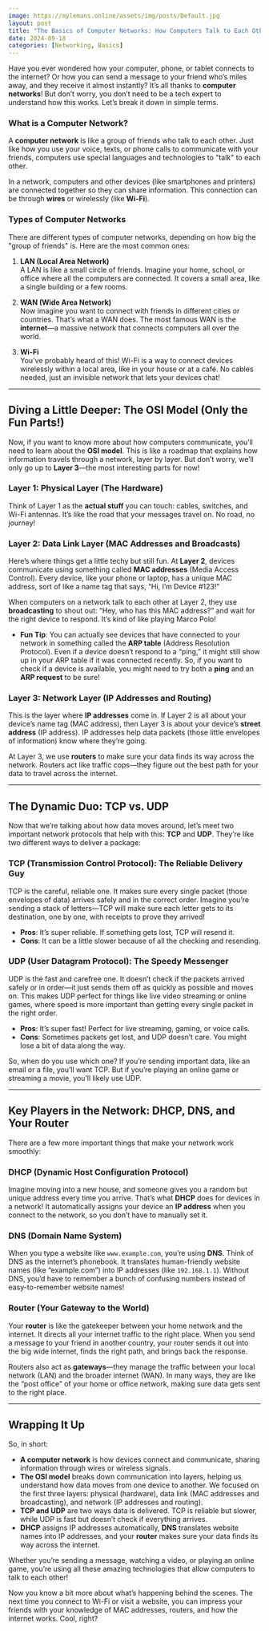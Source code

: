 ```yaml
---
image: https://mylemans.online/assets/img/posts/Default.jpg
layout: post
title: "The Basics of Computer Networks: How Computers Talk to Each Other"
date: 2024-09-18
categories: [Networking, Basics]
---
```



Have you ever wondered how your computer, phone, or tablet connects to the internet? Or how you can send a message to your friend who’s miles away, and they receive it almost instantly? It’s all thanks to **computer networks**! But don’t worry, you don’t need to be a tech expert to understand how this works. Let’s break it down in simple terms.

### What is a Computer Network?

A **computer network** is like a group of friends who talk to each other. Just like how you use your voice, texts, or phone calls to communicate with your friends, computers use special languages and technologies to "talk" to each other.

In a network, computers and other devices (like smartphones and printers) are connected together so they can share information. This connection can be through **wires** or wirelessly (like **Wi-Fi**).

### Types of Computer Networks

There are different types of computer networks, depending on how big the "group of friends" is. Here are the most common ones:

1. **LAN (Local Area Network)**  
   A LAN is like a small circle of friends. Imagine your home, school, or office where all the computers are connected. It covers a small area, like a single building or a few rooms.

2. **WAN (Wide Area Network)**  
   Now imagine you want to connect with friends in different cities or countries. That’s what a WAN does. The most famous WAN is the **internet**—a massive network that connects computers all over the world.

3. **Wi-Fi**  
   You've probably heard of this! Wi-Fi is a way to connect devices wirelessly within a local area, like in your house or at a café. No cables needed, just an invisible network that lets your devices chat!

---

## Diving a Little Deeper: The OSI Model (Only the Fun Parts!)

Now, if you want to know more about how computers communicate, you’ll need to learn about the **OSI model**. This is like a roadmap that explains how information travels through a network, layer by layer. But don’t worry, we’ll only go up to **Layer 3**—the most interesting parts for now!

### Layer 1: Physical Layer (The Hardware)

Think of Layer 1 as the **actual stuff** you can touch: cables, switches, and Wi-Fi antennas. It’s like the road that your messages travel on. No road, no journey!

### Layer 2: Data Link Layer (MAC Addresses and Broadcasts)

Here’s where things get a little techy but still fun. At **Layer 2**, devices communicate using something called **MAC addresses** (Media Access Control). Every device, like your phone or laptop, has a unique MAC address, sort of like a name tag that says, “Hi, I’m Device #123!”

When computers on a network talk to each other at Layer 2, they use **broadcasting** to shout out: “Hey, who has this MAC address?” and wait for the right device to respond. It’s kind of like playing Marco Polo!

- **Fun Tip**: You can actually see devices that have connected to your network in something called the **ARP table** (Address Resolution Protocol). Even if a device doesn’t respond to a “ping,” it might still show up in your ARP table if it was connected recently. So, if you want to check if a device is available, you might need to try both a **ping** and an **ARP request** to be sure!

### Layer 3: Network Layer (IP Addresses and Routing)

This is the layer where **IP addresses** come in. If Layer 2 is all about your device’s name tag (MAC address), then Layer 3 is about your device’s **street address** (IP address). IP addresses help data packets (those little envelopes of information) know where they’re going.

At Layer 3, we use **routers** to make sure your data finds its way across the network. Routers act like traffic cops—they figure out the best path for your data to travel across the internet.

---

## The Dynamic Duo: TCP vs. UDP

Now that we’re talking about how data moves around, let’s meet two important network protocols that help with this: **TCP** and **UDP**. They’re like two different ways to deliver a package:

### **TCP (Transmission Control Protocol): The Reliable Delivery Guy**

TCP is the careful, reliable one. It makes sure every single packet (those envelopes of data) arrives safely and in the correct order. Imagine you’re sending a stack of letters—TCP will make sure each letter gets to its destination, one by one, with receipts to prove they arrived!

- **Pros**: It’s super reliable. If something gets lost, TCP will resend it.
- **Cons**: It can be a little slower because of all the checking and resending.

### **UDP (User Datagram Protocol): The Speedy Messenger**

UDP is the fast and carefree one. It doesn’t check if the packets arrived safely or in order—it just sends them off as quickly as possible and moves on. This makes UDP perfect for things like live video streaming or online games, where speed is more important than getting every single packet in the right order.

- **Pros**: It’s super fast! Perfect for live streaming, gaming, or voice calls.
- **Cons**: Sometimes packets get lost, and UDP doesn’t care. You might lose a bit of data along the way.

So, when do you use which one? If you’re sending important data, like an email or a file, you’ll want TCP. But if you’re playing an online game or streaming a movie, you’ll likely use UDP.

---

## Key Players in the Network: DHCP, DNS, and Your Router

There are a few more important things that make your network work smoothly:

### **DHCP (Dynamic Host Configuration Protocol)**

Imagine moving into a new house, and someone gives you a random but unique address every time you arrive. That’s what **DHCP** does for devices in a network! It automatically assigns your device an **IP address** when you connect to the network, so you don’t have to manually set it.

### **DNS (Domain Name System)**

When you type a website like `www.example.com`, you’re using **DNS**. Think of DNS as the internet’s phonebook. It translates human-friendly website names (like “example.com”) into IP addresses (like `192.168.1.1`). Without DNS, you’d have to remember a bunch of confusing numbers instead of easy-to-remember website names!

### **Router (Your Gateway to the World)**

Your **router** is like the gatekeeper between your home network and the internet. It directs all your internet traffic to the right place. When you send a message to your friend in another country, your router sends it out into the big wide internet, finds the right path, and brings back the response.

Routers also act as **gateways**—they manage the traffic between your local network (LAN) and the broader internet (WAN). In many ways, they are like the “post office” of your home or office network, making sure data gets sent to the right place.

---

## Wrapping It Up

So, in short:

- **A computer network** is how devices connect and communicate, sharing information through wires or wireless signals.
- **The OSI model** breaks down communication into layers, helping us understand how data moves from one device to another. We focused on the first three layers: physical (hardware), data link (MAC addresses and broadcasting), and network (IP addresses and routing).
- **TCP and UDP** are two ways data is delivered. TCP is reliable but slower, while UDP is fast but doesn’t check if everything arrives.
- **DHCP** assigns IP addresses automatically, **DNS** translates website names into IP addresses, and your **router** makes sure your data finds its way across the internet.

Whether you’re sending a message, watching a video, or playing an online game, you’re using all these amazing technologies that allow computers to talk to each other!

Now you know a bit more about what’s happening behind the scenes. The next time you connect to Wi-Fi or visit a website, you can impress your friends with your knowledge of MAC addresses, routers, and how the internet works. Cool, right?
